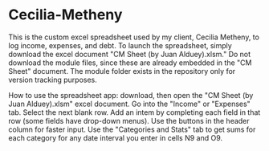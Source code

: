 # Cecilia-Metheny
This is the custom excel spreadsheet used by my client, Cecilia Metheny, to log income, expenses, and debt. 
To launch the spreadsheet, simply download the excel document "CM Sheet (by Juan Alduey).xlsm." 
Do not download the module files, since these are already embedded in the "CM Sheet" document.
The module folder exists in the repository only for version tracking purposes.

How to use the spreadsheet app: download, then open the "CM Sheet (by Juan Alduey).xlsm" excel document. Go into the "Income" or "Expenses" tab. Select the next blank row. Add an intem by completing each field in that row (some fields have drop-down menus). Use the buttons in the header column for faster input. Use the "Categories and Stats" tab to get sums for each category for any date interval you enter in cells N9 and O9. 
